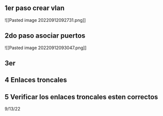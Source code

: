 ## 1er paso crear vlan 

![[Pasted image 20220912092731.png]]


## 2do paso asociar puertos


![[Pasted image 20220912093047.png]]

## 3er 


## 4 Enlaces troncales

## 5 Verificar los enlaces troncales esten correctos






9/13/22

##